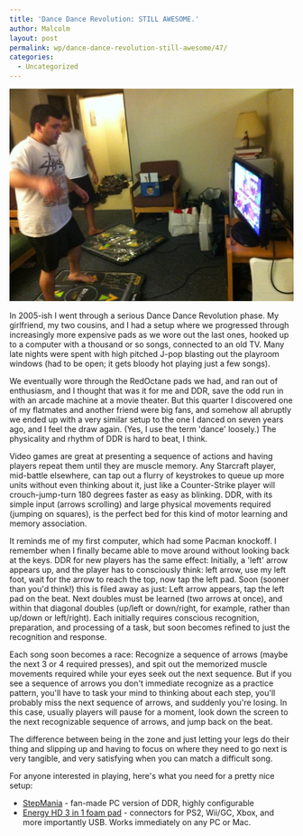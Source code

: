 ```yaml
---
title: 'Dance Dance Revolution: STILL AWESOME.'
author: Malcolm
layout: post
permalink: wp/dance-dance-revolution-still-awesome/47/
categories:
  - Uncategorized
---
```


![Dan and Blaise throw down](/assets/dan.jpg)

In 2005-ish I went through a serious Dance Dance Revolution phase. My girlfriend, my two cousins, and I had a setup where we progressed through increasingly more expensive pads as we wore out the last ones, hooked up to a computer with a thousand or so songs, connected to an old TV. Many late nights were spent with high pitched J-pop blasting out the playroom windows (had to be open; it gets bloody hot playing just a few songs).

We eventually wore through the RedOctane pads we had, and ran out of enthusiasm, and I thought that was it for me and DDR, save the odd run in with an arcade machine at a movie theater. But this quarter I discovered one of my flatmates and another friend were big fans, and somehow all abruptly we ended up with a very similar setup to the one I danced on seven years ago, and I feel the draw again. (Yes, I use the term 'dance' loosely.) The physicality and rhythm of DDR is hard to beat, I think.

Video games are great at presenting a sequence of actions and having players repeat them until they are muscle memory. Any Starcraft player, mid-battle elsewhere, can tap out a flurry of keystrokes to queue up more units without even thinking about it, just like a Counter-Strike player will crouch-jump-turn 180 degrees faster as easy as blinking. DDR, with its simple input (arrows scrolling) and large physical movements required (jumping on squares), is the perfect bed for this kind of motor learning and memory association.

It reminds me of my first computer, which had some Pacman knockoff. I remember when I finally became able to move around without looking back at the keys. DDR for new players has the same effect: Initially, a 'left' arrow appears up, and the player has to consciously think: left arrow, use my left foot, wait for the arrow to reach the top, now tap the left pad. Soon (sooner than you'd think!) this is filed away as just: Left arrow appears, tap the left pad on the beat. Next doubles must be learned (two arrows at once), and within that diagonal doubles (up/left or down/right, for example, rather than up/down or left/right). Each initially requires conscious recognition, preparation, and processing of a task, but soon becomes refined to just the recognition and response.

Each song soon becomes a race: Recognize a sequence of arrows (maybe the next 3 or 4 required presses), and spit out the memorized muscle movements required while your eyes seek out the next sequence. But if you see a sequence of arrows you don't immediate recognize as a practice pattern, you'll have to task your mind to thinking about each step, you'll probably miss the next sequence of arrows, and suddenly you're losing. In this case, usually players will pause for a moment, look down the screen to the next recognizable sequence of arrows, and jump back on the beat.

The difference between being in the zone and just letting your legs do their thing and slipping up and having to focus on where they need to go next is very tangible, and very satisfying when you can match a difficult song.

For anyone interested in playing, here's what you need for a pretty nice setup:

  * [StepMania][1] - fan-made PC version of DDR, highly configurable
  * [Energy HD 3 in 1 foam pad][2] - connectors for PS2, Wii/GC, Xbox, and more importantly USB. Works immediately on any PC or Mac.

 [1]: http://www.stepmania.com/
 [2]: http://www.amazon.com/gp/product/B000GHG0BA/ref=as_li_ss_tl?ie=UTF8&tag=malccrum-20&linkCode=as2&camp=1789&creative=390957&creativeASIN=B000GHG0BA